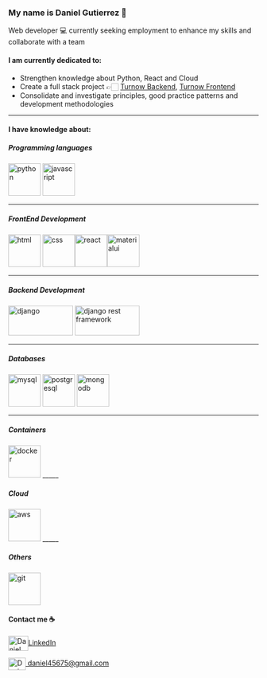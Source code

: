 ### My name is Daniel Gutierrez 👋

Web developer 💻 currently seeking employment to enhance my skills and collaborate with a team

#### I am currently dedicated to:


- Strengthen knowledge about Python, React and Cloud
- Create a full stack project 👉🏻 [Turnow Backend](https://github.com/dago-tech/Project_1_Turnow_Backend), [Turnow Frontend](https://github.com/dago-tech/Project_2_Turnow_Frontend)
- Consolidate and investigate principles, good practice patterns and development methodologies
___


#### I have knowledge about:


##### Programming languages

<img src="https://cdn.jsdelivr.net/gh/devicons/devicon/icons/python/python-original-wordmark.svg" alt="python" width="65" height="65"/>  <img src="https://cdn.jsdelivr.net/gh/devicons/devicon/icons/javascript/javascript-original.svg" alt="javascript" width="65" height="65"/>

____

##### FrontEnd Development

<img src="https://cdn.jsdelivr.net/gh/devicons/devicon/icons/html5/html5-plain-wordmark.svg" alt="html" width="65" height="65"/> <img src="https://cdn.jsdelivr.net/gh/devicons/devicon/icons/css3/css3-plain-wordmark.svg" alt="css" width="65" height="65"/><img src="https://cdn.jsdelivr.net/gh/devicons/devicon/icons/react/react-original-wordmark.svg" alt="react" width="65" height="65"/><img src="https://cdn.jsdelivr.net/gh/devicons/devicon/icons/materialui/materialui-original.svg" alt="materialui" width="65" height="65"/>

____

##### Backend Development

<img src="https://static.djangoproject.com/img/logos/django-logo-negative.png" alt="django" width="130" height="60"/>  <img src="https://www.thetestspecimen.com/img/django-initial/django-rest-logo-960w.jpg" alt="django rest framework" width="130" height="60"/>

_____


##### Databases
<img src="https://cdn.jsdelivr.net/gh/devicons/devicon/icons/mysql/mysql-original-wordmark.svg" alt="mysql" width="65" height="65"/>  <img src="https://cdn.jsdelivr.net/gh/devicons/devicon/icons/postgresql/postgresql-plain-wordmark.svg" alt="postgresql" width="65" height="65"/>  <img src="https://cdn.jsdelivr.net/gh/devicons/devicon/icons/mongodb/mongodb-original-wordmark.svg" alt="mongodb" width="65" height="65"/>
_____

##### Containers
<img src="https://cdn.jsdelivr.net/gh/devicons/devicon/icons/docker/docker-plain-wordmark.svg" alt="docker" width="65" height="65"/>
_____

##### Cloud
<img src="https://cdn.jsdelivr.net/gh/devicons/devicon/icons/amazonwebservices/amazonwebservices-plain-wordmark.svg" alt="aws" width="65" height="65"/>
_____


 ##### Others
<img src="https://cdn.jsdelivr.net/gh/devicons/devicon/icons/git/git-plain-wordmark.svg" alt="git" width="65" height="65"/>


#### Contact me ☕️

<a href="https://www.linkedin.com/in/dgutierrezorozco/" target="blank"><img align="center" src="https://cdn.jsdelivr.net/gh/devicons/devicon/icons/linkedin/linkedin-original.svg" alt="Daniel Gutierrez" height="30" width="40" />LinkedIn</a>


<a href="mailto:csalvadordiaz689@gmail.com " target="blank"><img align="center" src="https://user-images.githubusercontent.com/5141132/50740364-7ea80880-1217-11e9-8faf-2348e31beedd.png" alt="Daniel Gutierrez" height="25" width="35" /> daniel45675@gmail.com</a>
